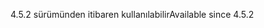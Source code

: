 <span data-ttu-id="48106-101">4.5.2 sürümünden itibaren kullanılabilir</span><span class="sxs-lookup"><span data-stu-id="48106-101">Available since 4.5.2</span></span>